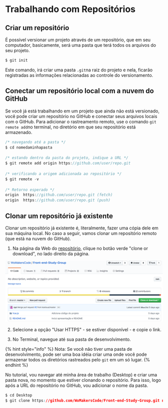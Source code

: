 # Trabalhando com Repositórios

## Criar um repositório

É possível versionar um projeto através de um repositório, que em seu computador, basicamente, será uma pasta que terá todos os arquivos do seu projeto. 

```css
$ git init
```

Este comando, irá criar uma pasta `.git`na raiz do projeto e nela, ficarão registradas as informações relacionadas ao controle do versionamento.

## Conectar um repositório local com a nuvem do GitHub

Se você já está trabalhando em um projeto que ainda não está versionado, você  pode criar um repositório no GitHub e conectar seus arquivos locais com o GitHub. Para adicionar o rastreamento remoto, use o comando `git remote add`no terminal, no diretório em que seu repositório está armazenado.

```javascript
/* navegando até a pasta */
$ cd nomedaminhapasta 

/* estando dentro da pasta do projeto, indique a URL */
$ git remote add origin https://github.com/user/repo.git

/* verificando a origem adicionada ao repositório */
$ git remote -v

/* Retorno esperado */
origin  https://github.com/user/repo.git (fetch)
origin  https://github.com/user/repo.git (push)
```

## Clonar um repositório já existente

Clonar um repositório já existente é, literalmente, fazer uma cópia dele em sua máquina local. No caso a seguir, vamos clonar um repositório remoto \(que está na nuvem do GitHub\). 

1. Na página da Web do [repositório](https://github.com/WoMakersCode/Front-end-Study-Group), clique no botão verde "clone or download", no lado direito da página.

![Print da Tela do Projeto no GitHub](../.gitbook/assets/screen-shot-2018-09-22-at-22.51.11.png)

2.  Selecione a opção "Usar HTTPS" - se estiver disponível - e copie o link.

3. No Terminal, navegue até sua pasta de desenvolvimento.

{% hint style="info" %}
Nota: Se você não tiver uma pasta de desenvolvimento, pode ser uma boa idéia criar uma onde você pode armazenar todos os diretórios rastreados pelo `git` em um só lugar.
{% endhint %}

No tutorial, vou navegar até minha área de trabalho \(Desktop\) e criar uma pasta nova, no momento que estiver clonando o repositório. Para isso, logo após a URL do repositório no GitHub, vou adicionar o nome da pasta.

```css
$ cd Desktop
$ git clone https://github.com/WoMakersCode/Front-end-Study-Group.git nomedanovapasta 
```



